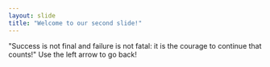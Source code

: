 ```yaml
---
layout: slide
title: "Welcome to our second slide!"
---
```

"Success is not final and failure is not fatal: it is the courage to continue that counts!"
Use the left arrow to go back!
